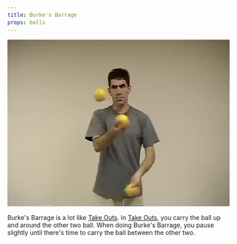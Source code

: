 ```yaml
---
title: Burke's Barrage
props: balls
---
```


![Burke's Barrage](site/videos/poster/burkesbarrage.jpg)

Burke's Barrage is a lot like [Take Outs](site/en/takeouts/README.md). In [Take Outs](site/en/takeouts/README.md), you carry the ball up and around the other two ball. When doing Burke's Barrage, you pause slightly until there's time to carry the ball between the other two.

